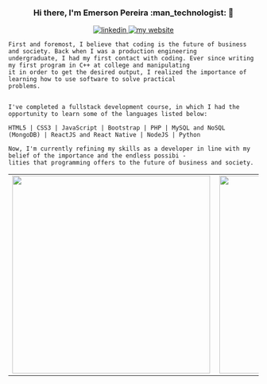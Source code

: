 <h3 align=center> Hi there, I'm Emerson Pereira :man_technologist: 👋 </h3>

<p align=center>
  <a href="https://www.linkedin.com/in/emersonope/">
    <img src="https://img.shields.io/badge/Connect%20on-Linkedin-0077B5?style=for-the-badge&logo=linkedin" alt="linkedin"/>
  </a>
 <!-- <a href="https://instagram.com/emersonope/">
    <img src="https://img.shields.io/badge/Follow%20me-Instagram-E4405F?style=for-the-badge&logo=instagram" alt="instagram"/>
  </a> -->
  <a href="https://emersonope.vercel.app/">
    <img src="https://img.shields.io/badge/check%20out%20my-website-333333?style=for-the-badge&logo=leaflet" alt="my website"/>
  </a>
</p>

```
First and foremost, I believe that coding is the future of business and society. Back when I was a production engineering
undergraduate, I had my first contact with coding. Ever since writing my first program in C++ at college and manipulating 
it in order to get the desired output, I realized the importance of learning how to use software to solve practical 
problems.


I've completed a fullstack development course, in which I had the opportunity to learn some of the languages listed below:

HTML5 | CSS3 | JavaScript | Bootstrap | PHP | MySQL and NoSQL (MongoDB) | ReactJS and React Native | NodeJS | Python

Now, I'm currently refining my skills as a developer in line with my belief of the importance and the endless possibi - 
lities that programming offers to the future of business and society.

```


<center>
<table>
  <tr>
      <td>
        <a href="https://github.com/emersonope">
          <img width="398px" align="left" src="https://github-readme-stats.vercel.app/api?username=emersonope&theme=radical&show_icons=true" />
         </a>
      </td>
      <td>
        <a href="https://github.com/emersonope">
          <img width="398px" align="left" src="https://github-readme-stats.vercel.app/api/top-langs/?username=emersonope&layout=compact&theme=radical&show_icons=true)](https://github.com/anuraghazra/github-readme-stats)" />
        </a>
    </td>
  </tr>   
</table>
</center>

<!--
**emersonope/emersonope** is a ✨ _special_ ✨ repository because its `README.md` (this file) appears on your GitHub profile.

Here are some ideas to get you started:

- 🔭 I’m currently working on ...
- 🌱 I’m currently learning ...
- 👯 I’m looking to collaborate on ...
- 🤔 I’m looking for help with ...
- 💬 Ask me about ...
- 📫 How to reach me: ...
- 😄 Pronouns: ...
- ⚡ Fun fact: ...




![Anurag's github stats](https://github-readme-stats.vercel.app/api?username=emersonope&theme=radical&show_icons=true)

[![Top Langs](https://github-readme-stats.vercel.app/api/top-langs/?username=emersonope&layout=compact&theme=radical)](https://github.com/anuraghazra/github-readme-stats)
-->


